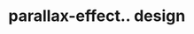 # parallax-effect.. design                                                                                                                                                                                       
                                     

